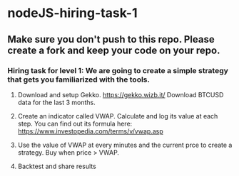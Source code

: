 # nodeJS-hiring-task-1

## Make sure you don't push to this repo. Please create a fork and keep your code on your repo. 

### Hiring task for level 1: We are going to create a simple strategy that gets you familiarized with the tools. 

1. Download and setup Gekko. https://gekko.wizb.it/ Download BTCUSD data for the last 3 months.

2. Create an indicator called VWAP. Calculate and log its value at each step. You can find out its formula here: https://www.investopedia.com/terms/v/vwap.asp

3. Use the value of VWAP at every minutes and the current prce to create a strategy. Buy when price > VWAP. 

4. Backtest and share results
